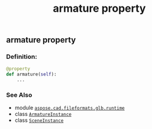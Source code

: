 ﻿---
title: armature property
second_title: Aspose.CAD for Python via .NET API References
description: 
type: docs
weight: 40
url: /python-net/aspose.cad.fileformats.glb.runtime/sceneinstance/armature/
is_root: false
---

## armature property

### Definition:
```python
@property
def armature(self):
    ...
```

### See Also
* module [`aspose.cad.fileformats.glb.runtime`](../../)
* class [`ArmatureInstance`](/cad/python-net/aspose.cad.fileformats.glb.runtime/armatureinstance)
* class [`SceneInstance`](/cad/python-net/aspose.cad.fileformats.glb.runtime/sceneinstance)
